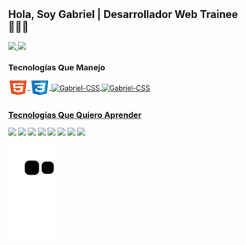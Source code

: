 ## Hola, Soy Gabriel | Desarrollador Web Trainee  👨🏽‍💻
<div align="">

  <a href="https://github.com/GabrielFrontDev">
  <img  width="49%" src="https://github-readme-stats.vercel.app/api?username=GabrielFrontDev&show_icons=true&theme=dark&include_all_commits=true&count_private=true"/>
  <img  width="48.6%" src="https://github-readme-stats.vercel.app/api/top-langs/?username=GabrielFrontDev&layout=compact&langs_count=7&theme=dark"/>
    </div></a>
    
 ###  Tecnologías Que Manejo   
 
   <a href="https://github.com/GabrielFrontDev">
  <img align="center" alt="Gabriel-HTML" height="30" width="40" src="https://raw.githubusercontent.com/devicons/devicon/master/icons/html5/html5-original.svg">
  <img align="center" alt="Gabriel-CSS" height="30" width="40" src="https://raw.githubusercontent.com/devicons/devicon/master/icons/css3/css3-original.svg">
  <img img align="center" alt="Gabriel-CSS" height="55" width="50" src="https://cdn.jsdelivr.net/gh/devicons/devicon/icons/php/php-plain.svg" />  
  <img img align="center" alt="Gabriel-CSS" height="55" width="50" src="https://cdn.jsdelivr.net/gh/devicons/devicon/icons/mysql/mysql-original-wordmark.svg" />  

##
### Tecnologias Que Quiero Aprender
 <div style="display: inline_block">
        <a href="https://discord.gg/wagxzStdcR" target="_blank"><img
                src="https://img.shields.io/badge/JavaScript-323330?style=for-the-badge&logo=javascript&logoColor=F7DF1E"
                target="_blank"></a> <a href="https://discord.gg/wagxzStdcR" target="_blank"><img
            src="https://img.shields.io/badge/Node.js-43853D?style=for-the-badge&logo=node.js&logoColor=white"
            target="_blank"></a> 
                <a href="https://discord.gg/wagxzStdcR" target="_blank"><img
                src="https://img.shields.io/badge/Laravel-FF2D20?style=for-the-badge&logo=laravel&logoColor=white"
                target="_blank"></a>
        <a href="https://discord.gg/wagxzStdcR" target="_blank"><img
                src="https://img.shields.io/badge/React-20232A?style=for-the-badge&logo=react&logoColor=61DAFB"
                target="_blank"></a> <a href="https://https://github.com/GabrielFrontDev/wagxzStdcR"
            target="_blank"><img
                src="https://img.shields.io/badge/Bootstrap-563D7C?style=for-the-badge&logo=bootstrap&logoColor=white"
                target="_blank"></a> <a href="https://https://github.com/GabrielFrontDev/wagxzStdcR"
            target="_blank"><img
                src="https://img.shields.io/badge/MySQL-00000F?style=for-the-badge&logo=mysql&logoColor=white"
                target="_blank"></a> <a href="https://https://github.com/GabrielFrontDev/wagxzStdcR"
            target="_blank"><img
                src="https://img.shields.io/badge/MongoDB-4EA94B?style=for-the-badge&logo=mongodb&logoColor=white"
                target="_blank"></a> <a href="https://discord.gg/wagxzStdcR" target="_blank"><img
            src="https://img.shields.io/badge/GIT-E44C30?style=for-the-badge&logo=git&logoColor=white"
            target="_blank"></a>
                
        
                
 ![Snake animation](https://github.com/GabrielFrontDev/GabrielFrontDev/blob/output/github-contribution-grid-snake.svg)
</div>


